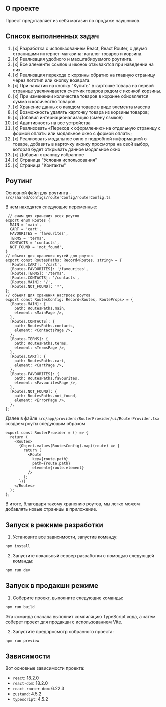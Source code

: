 ## О проекте

Проект представляет из себя магазин по продаже наушников.

## Список выполненных задач

1. [x] Разработка с использованием React, React Router, с двумя страницами интернет-магазина: каталог товаров и корзина.
2. [x] Реализация удобного и масштабируемого роутинга.
3. [x] Все элементы ссылок и иконок отзываются при наведении на них.
4. [x] Реализация перехода с корзины обратно на главную страницу через логотип или кнопку возврата.
5. [x] При нажатии на кнопку "Купить" в карточке товара на первой странице увеличивается счетчик товаров рядом с иконкой корзины.
6. [x] При изменении количества товаров в корзине обновляется сумма и количество товаров.
7. [x] Хранение данных о каждом товаре в виде элемента массив
8. [x] Возможность удалять карточку товара из корзины товаров;
9. [x] Добавил интернационализацию (смену языков)
10. [x] Адаптивность на все устройства
11. [x] Реализовать «Переход к оформлению» на отдельную страницу с формой оплаты или
   модальное окно с формой оплаты;
12. [x] Реализовать модальное окно с подробной информацией о товаре, добавить в карточку
    иконку просмотра на свой выбор, которая будет открывать данное модальное окно
13. [x] Добавил страницу избранное
14. [x] Страница "Условия использования"
15. [x] Страница "Контакты"



## Роутинг

Основной файл для роутинга - ```src/shared/configs/routerConfig/routerConfig.ts```

В нем находятся следующие переменные: 
```tsx
 // енам для хранения всех роутов
export enum Routes {
  MAIN = 'main',
  CART = 'cart',
  FAVOURITES = 'favourites',
  TERMS = 'terms',
  CONTACTS = 'contacts',
  NOT_FOUND = 'not_found',
}
// объект для хранения путей для роутов
export const RoutesPaths: Record<Routes, string> = {
  [Routes.CART]: '/cart',
  [Routes.FAVOURITES]: '/favourites',
  [Routes.TERMS]: '/terms',
  [Routes.CONTACTS]: '/contacts',
  [Routes.MAIN]: '/',
  [Routes.NOT_FOUND]: '*',
};
// объект для хранения настроек роутов
export const RoutesConfig: Record<Routes, RouteProps> = {
  [Routes.MAIN]: {
    path: RoutesPaths.main,
    element: <MainPage />,
  },
  [Routes.CONTACTS]: {
    path: RoutesPaths.contacts,
    element: <ContactsPage />,
  },
  [Routes.TERMS]: {
    path: RoutesPaths.terms,
    element: <TermsPage />,
  },
  [Routes.CART]: {
    path: RoutesPaths.cart,
    element: <CartPage />,
  },
  [Routes.FAVOURITES]: {
    path: RoutesPaths.favourites,
    element: <FavouritesPage />,
  },
  [Routes.NOT_FOUND]: {
    path: RoutesPaths.not_found,
    element: <ErrorPage />,
  },
};

```

Далее в файле ```src/app/providers/RouterProvider/ui/RouterProvider.tsx``` создаем роуты следующим образом
```tsx
export const RouterProvider = () => {
  return (
    <Routes>
      {Object.values(RoutesConfig).map((route) => {
        return (
          <Route
            key={route.path}
            path={route.path}
            element={route.element}
          />
        );
      })}
    </Routes>
  );
};
```


В итоге, благодаря такому хранению роутов, мы легко можем добавлять новые страницы в приложение.
## Запуск в режиме разработки

1. Установите все зависимости, запустив команду:

```bash
npm install
```

2. Запустите локальный сервер разработки с помощью следующей команды:

```bash
npm run dev
```

## Запуск в продакшн режиме

1. Соберите проект, выполните следующие команды:

```bash
npm run build
```

Эта команда сначала выполнит компиляцию TypeScript кода, а затем соберет проект для продакшн с использованием Vite.

2. Запустите предпросмотр собранного проекта:

```bash
npm run preview
```


## Зависимости

Вот основные зависимости проекта:

- `react`: 18.2.0
- `react-dom`: 18.2.0
- `react-router-dom`: 6.22.3
- `zustand`: 4.5.2
- `typescript`: 4.5.2

